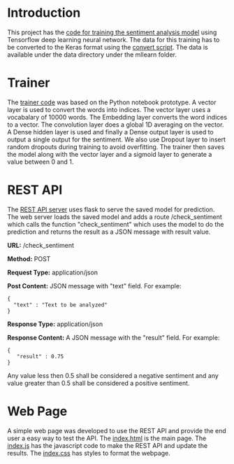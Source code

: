 # Introduction
This project has the [code for training the sentiment analysis model](sentiment_trainer.py) using Tensorflow deep learning neural network. The data for this training has to be converted to the Keras format using the [convert script](convert_to_keras_dataset.py). The data is available under the data directory under the mllearn folder.

# Trainer
The [trainer code](sentiment_trainer.py) was based on the Python notebook prototype. A vector layer is used to convert the words into indices. The vector layer uses a vocabalary of 10000 words. The Embedding layer converts the word indices to a vector.  The convolution layer does a global 1D averaging on the vector. A Dense hidden layer is used and finally a Dense output layer is used to output a single output for the sentiment. We also use Dropout layer to insert random dropouts during training to avoid overfitting. 
The trainer then saves the model along with the vector layer and a sigmoid layer to generate a value between 0 and 1. 

# REST API
The [REST API server](sentiment_rest_server.py) uses flask to serve the saved model for prediction. The web server loads the saved model and adds a route /check_sentiment which calls the function "check_sentiment" which uses the model to do the prediction and returns the result as a JSON message with result value. 

**URL:** /check_sentiment

**Method:** POST

**Request Type:**  application/json

**Post Content:** JSON message with "text" field. For example:

    {
      "text" : "Text to be analyzed"
    }
	
**Response Type:** application/json

**Response Content:** A JSON message with the "result" field. For example:

    {
       "result" : 0.75
    }
	
 Any value less then 0.5 shall be considered a negative sentiment and any value greater than 0.5 shall be considered a positive sentiment. 

# Web Page
 A simple web page was developed to use the REST API and provide the end user a easy way to test the API. The [index.html](index.html) is the main page. The [index.js](index.js) has the javascript code to make the REST API and update the results. The [index.css](index.css) has styles to format the webpage.

